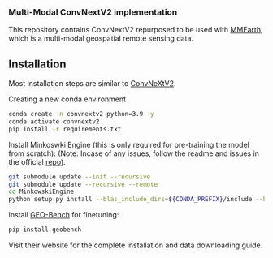 ### Multi-Modal ConvNextV2 implementation
This repository contains ConvNextV2 repurposed to be used with [MMEarth](https://github.com/vishalned/MMEarth-data), which is a multi-modal geospatial remote sensing data. 

## Installation
Most installation steps are similar to [ConvNeXtV2](https://github.com/facebookresearch/ConvNeXt-V2). 

Creating a new conda environment
```sh
conda create -n convnextv2 python=3.9 -y
conda activate convnextv2
pip install -r requirements.txt
```

Install Minkoswki Engine (this is only required for pre-training the model from scratch):
(Note: Incase of any issues, follow the readme and issues in the official [repo](https://github.com/shwoo93/MinkowskiEngine/tree/bbc30ef581ea6deb505976b663f5fc2358a83749)).

```sh
git submodule update --init --recursive
git submodule update --recursive --remote
cd MinkowskiEngine
python setup.py install --blas_include_dirs=${CONDA_PREFIX}/include --blas=openblas
```

Install [GEO-Bench](https://github.com/ServiceNow/geo-bench) for finetuning:
```sh
pip install geobench
```
Visit their website for the complete installation and data downloading guide.

